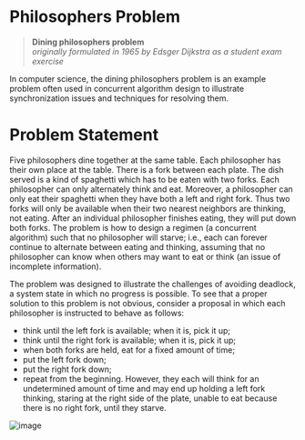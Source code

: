 # Philosophers Problem
>**Dining philosophers problem**  
> *originally formulated in 1965 by Edsger Dijkstra as a student exam exercise*

In computer science, the dining philosophers problem is an example problem often used in concurrent algorithm design to illustrate synchronization issues and techniques for resolving them.

# Problem Statement
Five philosophers dine together at the same table. Each philosopher has their own place at the table. There is a fork between each plate. The dish served is a kind of spaghetti which has to be eaten with two forks. Each philosopher can only alternately think and eat. Moreover, a philosopher can only eat their spaghetti when they have both a left and right fork. Thus two forks will only be available when their two nearest neighbors are thinking, not eating. After an individual philosopher finishes eating, they will put down both forks. The problem is how to design a regimen (a concurrent algorithm) such that no philosopher will starve; i.e., each can forever continue to alternate between eating and thinking, assuming that no philosopher can know when others may want to eat or think (an issue of incomplete information).

The problem was designed to illustrate the challenges of avoiding deadlock, a system state in which no progress is possible. To see that a proper solution to this problem is not obvious, consider a proposal in which each philosopher is instructed to behave as follows:

* think until the left fork is available; when it is, pick it up;
* think until the right fork is available; when it is, pick it up;
* when both forks are held, eat for a fixed amount of time;
* put the left fork down;
* put the right fork down;
* repeat from the beginning.
However, they each will think for an undetermined amount of time and may end up holding a left fork thinking, staring at the right side of the plate, unable to eat because there is no right fork, until they starve.

![image](https://github.com/saraheita/philosophers_problem/philosophers_problem/dining_philosophers.png) 


